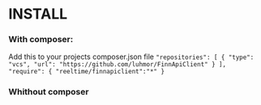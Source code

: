# INSTALL

### With composer:

Add this to your projects composer.json file
`"repositories": [
		{
			"type": "vcs",
			"url": "https://github.com/luhmor/FinnApiClient"
		}
	],
    "require": {
		"reeltime/finnapiclient":"*"
    }
`

### Whithout composer